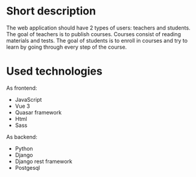 # Short description

The web application should have 2 types of users: teachers and students. The goal of teachers is to publish courses. Courses consist of reading materials and tests. The goal of students is to enroll in courses and try to learn by going through every step of the course.


# Used technologies 

As frontend: 
<ul>
  <li>JavaScript</li>
  <li>Vue 3</li>
  <li>Quasar framework</li>
  <li>Html</li>
  <li>Sass</li>
</ul>

As backend:

<ul>
  <li>Python</li>
  <li>Django</li>
  <li>Django rest framework</li>
  <li>Postgesql</li>
</ul>
